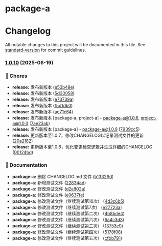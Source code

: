 # package-a

# Changelog

All notable changes to this project will be documented in this file. See [standard-version](https://github.com/conventional-changelog/standard-version) for commit guidelines.

### [1.0.10](https://github.com/huoshan25/monorepo-changeset-test/compare/v1.0.0...v1.0.10) (2025-06-19)


### 🧹 Chores

* **release:** 发布新版本 ([e53b48e](https://github.com/huoshan25/monorepo-changeset-test/commit/e53b48ec456b10ca1af5a50369dc39a631bbfa37))
* **release:** 发布新版本 ([5d30058](https://github.com/huoshan25/monorepo-changeset-test/commit/5d30058607b092e84a94c36779e3cb26f12fe74a))
* **release:** 发布新版本 ([e73739a](https://github.com/huoshan25/monorepo-changeset-test/commit/e73739acb72ccee8b283bd5ba264db4f09f29408))
* **release:** 发布新版本 ([f5d1db0](https://github.com/huoshan25/monorepo-changeset-test/commit/f5d1db097ab2395b9c1f9241ed862de91523aa88))
* **release:** 发布新版本 ([ae71c64](https://github.com/huoshan25/monorepo-changeset-test/commit/ae71c64b137504505610f1b1cd87df1c89a9a5b2))
* **release:** 发布新版本 [package-a, project-a] - package-a@1.0.6, project-a@1.0.0 ([7ae23ab](https://github.com/huoshan25/monorepo-changeset-test/commit/7ae23ababbf4d5b57a9009c5539399b5c1e94b35))
* **release:** 发布新版本 [package-a] - package-a@1.0.9 ([7939cc5](https://github.com/huoshan25/monorepo-changeset-test/commit/7939cc56f8081ba59727cd5c0ee8a0246a0709fa))
* **release:** 更新版本至1.0.7，修改CHANGELOG以记录测试文件的更新 ([20a2182](https://github.com/huoshan25/monorepo-changeset-test/commit/20a2182420fe321b061ba16274236912e458f8b9))
* **release:** 更新版本至1.0.8，优化变更检查逻辑并生成详细的CHANGELOG ([00124bd](https://github.com/huoshan25/monorepo-changeset-test/commit/00124bd1ff3d0588c7219f0e271645ef8633a674))


### 📝 Documentation

* **package-a:** 删除 CHANGELOG.md 文件 ([b13329d](https://github.com/huoshan25/monorepo-changeset-test/commit/b13329d51403a1abdf4ff3bfdfc69d6dd467f4be))
* **package-a:** 新增测试文件 ([22834ad](https://github.com/huoshan25/monorepo-changeset-test/commit/22834ad7148da357183a12543941ad93c43fb6bb))
* **package-a:** 修改测试文件 ([d2a802a](https://github.com/huoshan25/monorepo-changeset-test/commit/d2a802ad0a0f50eb8230077952c23c13fe701f04))
* **package-a:** 修改测试文件 ([e0637fe](https://github.com/huoshan25/monorepo-changeset-test/commit/e0637febdc416989675a477d4876dbc53b0b2051))
* **package-a:** 修改测试文件（继续测试第10次） ([4d3c6b5](https://github.com/huoshan25/monorepo-changeset-test/commit/4d3c6b5de40c0b879cdb90d80d62a7e276f703f6))
* **package-a:** 修改测试文件（继续测试第7次） ([e27723a](https://github.com/huoshan25/monorepo-changeset-test/commit/e27723a7cbe30b9bb5c2ee7379186539954cf5e0))
* **package-a:** 修改测试文件（继续测试第二次） ([4b8bde4](https://github.com/huoshan25/monorepo-changeset-test/commit/4b8bde42bb8bb72b2a8e7e95163d15813c818bc4))
* **package-a:** 修改测试文件（继续测试第六次） ([6a4c3d3](https://github.com/huoshan25/monorepo-changeset-test/commit/6a4c3d3b09516fee3d8d2ba31d94716d1a7e1947))
* **package-a:** 修改测试文件（继续测试第三次） ([13753e9](https://github.com/huoshan25/monorepo-changeset-test/commit/13753e9455e4d36fdc630c3156204aef06abe984))
* **package-a:** 修改测试文件（继续测试第四次） ([5178f08](https://github.com/huoshan25/monorepo-changeset-test/commit/5178f08eb1e2117da1b95834eb64a86290fc18b9))
* **package-a:** 修改测试文件（继续测试第五次） ([cfbb791](https://github.com/huoshan25/monorepo-changeset-test/commit/cfbb791a6b2073fa73bed129316402dbd2a549df))
